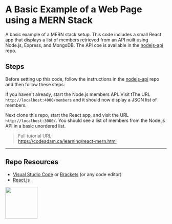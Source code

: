 # A Basic Example of a Web Page using a MERN Stack

A basic example of a MERN stack setup. This code includes a small React app that displays a list of members retrieved from an API nuilt using Node.js, Express, and MongoDB. The API coe is available in the [nodejs-api](https://github.com/codeadamca/nodejs-api) repo.

## Steps

Before setting up this code, follow the instructions in the [nodejs-api](https://github.com/codeadamca/nodejs-api) repo and then follow these steps:

If you haven't already, start the Node.js members API. Visit tThe URL `http://localhost:4000/members` and it should now display a JSON list of members.

Next clone this repo, start the React app, and visit the URL `http://localhost:3000/`. You should see a list of members from the Node.js API in a basic unordered list.

> Full tutorial URL:  
> https://codeadam.ca/learning/react-mern.html

*** 

## Repo Resources

* [Visual Studio Code](https://code.visualstudio.com/) or [Brackets](http://brackets.io/) (or any code editor)
* [React.js](https://reactjs.org/) 

<a href="https://codeadam.ca">
<img src="https://codeadam.ca/images/code-block.png" width="100">
</a>
